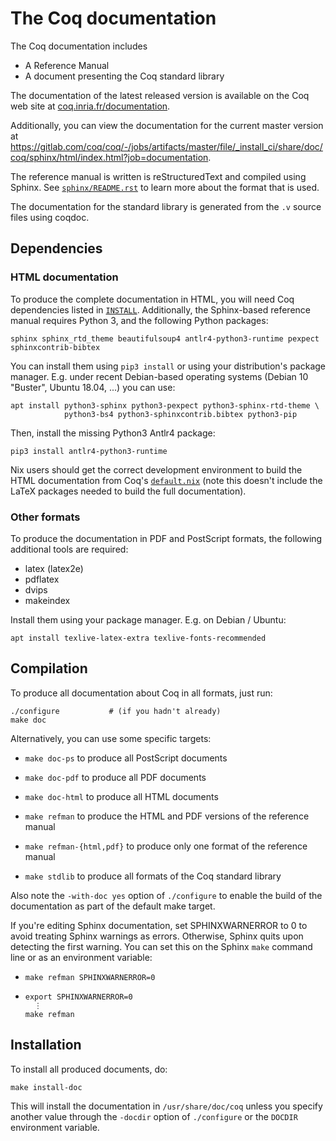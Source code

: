 The Coq documentation
=====================

The Coq documentation includes

- A Reference Manual
- A document presenting the Coq standard library

The documentation of the latest released version is available on the Coq
web site at [coq.inria.fr/documentation](http://coq.inria.fr/documentation).

Additionally, you can view the documentation for the current master version at
<https://gitlab.com/coq/coq/-/jobs/artifacts/master/file/_install_ci/share/doc/coq/sphinx/html/index.html?job=documentation>.

The reference manual is written is reStructuredText and compiled
using Sphinx. See [`sphinx/README.rst`](sphinx/README.rst)
to learn more about the format that is used.

The documentation for the standard library is generated from
the `.v` source files using coqdoc.

Dependencies
------------

### HTML documentation

To produce the complete documentation in HTML, you will need Coq dependencies
listed in [`INSTALL`](../INSTALL). Additionally, the Sphinx-based
reference manual requires Python 3, and the following Python packages:

    sphinx sphinx_rtd_theme beautifulsoup4 antlr4-python3-runtime pexpect sphinxcontrib-bibtex

You can install them using `pip3 install` or using your distribution's package
manager. E.g. under recent Debian-based operating systems (Debian 10 "Buster",
Ubuntu 18.04, ...) you can use:

    apt install python3-sphinx python3-pexpect python3-sphinx-rtd-theme \
                python3-bs4 python3-sphinxcontrib.bibtex python3-pip

Then, install the missing Python3 Antlr4 package:

    pip3 install antlr4-python3-runtime

Nix users should get the correct development environment to build the
HTML documentation from Coq's [`default.nix`](../default.nix) (note this
doesn't include the LaTeX packages needed to build the full documentation).

### Other formats

To produce the documentation in PDF and PostScript formats, the following
additional tools are required:

  - latex (latex2e)
  - pdflatex
  - dvips
  - makeindex

Install them using your package manager. E.g. on Debian / Ubuntu:

    apt install texlive-latex-extra texlive-fonts-recommended

Compilation
-----------

To produce all documentation about Coq in all formats, just run:

    ./configure           # (if you hadn't already)
    make doc


Alternatively, you can use some specific targets:

- `make doc-ps`
  to produce all PostScript documents

- `make doc-pdf`
  to produce all PDF documents

- `make doc-html`
  to produce all HTML documents

- `make refman`
  to produce the HTML and PDF versions of the reference manual

- `make refman-{html,pdf}`
  to produce only one format of the reference manual

- `make stdlib`
  to produce all formats of the Coq standard library


Also note the `-with-doc yes` option of `./configure` to enable the
build of the documentation as part of the default make target.

If you're editing Sphinx documentation, set SPHINXWARNERROR to 0
to avoid treating Sphinx warnings as errors.  Otherwise, Sphinx quits
upon detecting the first warning.  You can set this on the Sphinx `make`
command line or as an environment variable:

- `make refman SPHINXWARNERROR=0`

- ~~~
  export SPHINXWARNERROR=0
    ⋮
  make refman
  ~~~

Installation
------------

To install all produced documents, do:

    make install-doc

This will install the documentation in `/usr/share/doc/coq` unless you
specify another value through the `-docdir` option of `./configure` or the
`DOCDIR` environment variable.
